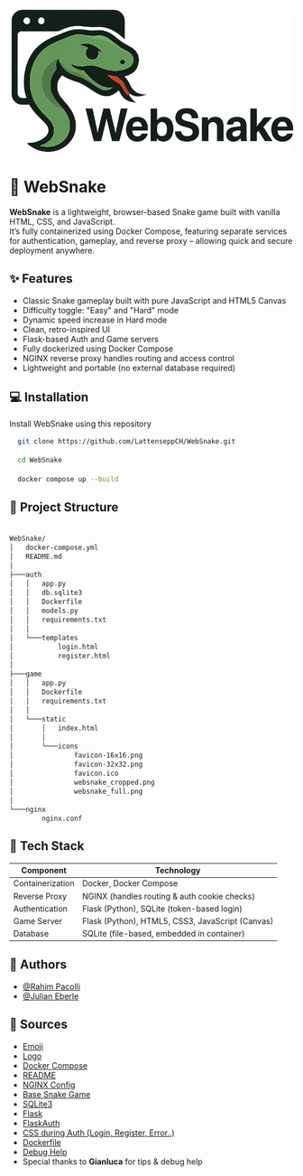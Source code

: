 
![Logo](https://github.com/LattenseppCH/WebSnake/blob/main/game/static/icons/websnake_full.png)


# 🐍 WebSnake

**WebSnake** is a lightweight, browser-based Snake game built with vanilla HTML, CSS, and JavaScript.  
It’s fully containerized using Docker Compose, featuring separate services for authentication, gameplay, and reverse proxy – allowing quick and secure deployment anywhere.



## ✨ Features

- Classic Snake gameplay built with pure JavaScript and HTML5 Canvas
- Difficulty toggle: "Easy" and "Hard" mode
- Dynamic speed increase in Hard mode
- Clean, retro-inspired UI
- Flask-based Auth and Game servers
- Fully dockerized using Docker Compose
- NGINX reverse proxy handles routing and access control
- Lightweight and portable (no external database required)

## 💻 Installation

Install WebSnake using this repository

```bash
  git clone https://github.com/LattenseppCH/WebSnake.git

  cd WebSnake

  docker compose up --build
```
    
## 📁 Project Structure


```

WebSnake/
│   docker-compose.yml
│   README.md
│
├───auth
│   │   app.py
│   │   db.sqlite3
│   │   Dockerfile
│   │   models.py
│   │   requirements.txt
│   │
│   └───templates
│           login.html
│           register.html
│
├───game
│   │   app.py
│   │   Dockerfile
│   │   requirements.txt
│   │
│   └───static
│       │   index.html
│       │
│       └───icons
│               favicon-16x16.png
│               favicon-32x32.png
│               favicon.ico
│               websnake_cropped.png
│               websnake_full.png
│
└───nginx
        nginx.conf

```


## 🤖 Tech Stack

| Component         | Technology                                     |
|------------------|------------------------------------------------|
| Containerization | Docker, Docker Compose                         |
| Reverse Proxy     | NGINX (handles routing & auth cookie checks)   |
| Authentication    | Flask (Python), SQLite (token-based login)     |
| Game Server       | Flask (Python), HTML5, CSS3, JavaScript (Canvas) |
| Database          | SQLite (file-based, embedded in container)     |


## 📖 Authors

- [@Rahim Pacolli](https://github.com/LattenseppCH)
- [@Julian Eberle](https://github.com/Julian9496)


## 🔎 Sources

- [Emoji](https://emojipedia.org/)
- [Logo](https://chatgpt.com)
- [Docker Compose](https://docs.docker.com/compose/)
- [README](https://readme.so)
- [NGINX Config](https://docs.nginx.com/nginx/admin-guide/web-server/reverse-proxy/)
- [Base Snake Game](https://snake.lattensepp.ch)
- [SQLite3]()
- [Flask]()
- [FlaskAuth]()
- [CSS during Auth (Login, Register, Error..)](https://blackbox.ai)
- [Dockerfile](https://docs.docker.com/build/concepts/dockerfile/)
- [Debug Help](https://chatgpt.com)
- Special thanks to **Gianluca** for tips & debug help